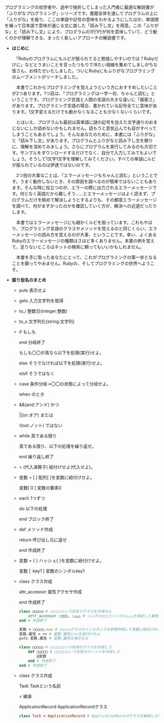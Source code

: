 プログラミングの初学者や、途中で挫折してしまった入門者に最適な解説書が「ふりがなプログラミング」シリーズです。書籍全体を通してプログラムの上に「ふりがな」を振り、ここの単語や記号の意味をわかるようにしたほか、単語間を補って日本語で意味が通じる文に直した「読み下し文」を用意。この「ふりがな」と「読み下し文」により、プログラムの1行1行が何を意味していて、どう動くのかが理解できる、まったく新しいアプローチの解説書です。

- **はじめに**
    
    　「Rubyのプログラムにもルビが振られてると勉強しやすいのでは？Rubyだけに」などとうまいことを言ったつもりで冷たい視線を集めてしましがちな皆さん、お待たせいたしました。ついにRubyにもふりがなプログラミングのムーブメントがリーチしました。
    
    　本書でこれからプログラミングを覚えようという方におすすめしたいことが2つあります。1つ目は、「プログラミングは一字一句、ちゃんと読む」ということです。プログラミング言語と人間の言語の大きな違いに「厳密さ」があります。プログラミング言語の場合、書かれている記号全てに意味があります。1文字変えるだけでも動かなくなることも少なくないくらいです。
    
    　とはいえ、プログラムも最初は英単語に謎の記号を加えた文字通りのおまじないにしか読めないかもしれません。読もうと意気込んでも目がすべってしまうこともあるでしょう。そんなあなたのために、本書には「ふりがな」と「読み下し文」があります。プログラムとふりがなと読み下し文を頼りに、理解を深めてみましょう。さらにプログラムを実行してみるのも大切です。サンプルをダウンロードするだけでなく、自分で入力してみてもよいでしょう。そうして1文字1文字を理解してみてください。すべての単語にルビが振られているのは伊達ではないのです。
    
    　2つ目の大事なことは、「エラーメッセージもちゃんと読む」ということです。うまく動作しないとき、その原因を調べるのが簡単ではないこともあります。そんな時に役立つのが、エラーの際に出力されるエラーメッセージです。何となく英語だから難しそう……とエラーメッセージはよく読まず、プログラムだけを眺めて解決しようとするよりも、その都度エラーメッセージを調べて、何がまずかったのかを確認していく方が、解決への近道だったりします。
    
    　本書ではエラーメッセージにも細かくルビを振っています。これもやはり、プログラミング言語のクラスやメソッドを覚えるのと同じくらい、エラーメッセージの読み方を覚えるのが大事、ということです。幸い、よくあるRubyのエラーメッセージの種類はさほど多くありません。本書の例を覚えて、足りないところはネットの検索に頼ってもいいかもしれません。
    
    　本書を手に取ったあなたにとって、これがプログラミングの第一歩となることを願ってやみません。Rubyの、そしてプログラミングの世界へようこそ。

- **振り仮名のまとめ**
    - puts 表示せよ
    - gets 入力文字列を取得
    - to_i 整数日(integer:整数)
    - to_s 文字列化(string:文字列)
    - if もしも
        
        end 分岐終了
        
        もしも〇〇が真なら以下を処理(実行)せよ。
        
        else そうでなければ以下を処理(実行)せよ。
        
        elsif そうではなく
        
    - case 条件分岐→〇〇の状態によって分岐せよ。
        
        when のとき
        
    - &&(and:アンド) かつ
        
        ||(or:オア) または
        
        !(not:ノット) ではない
        
    - while 真である限り
        
        真である限り、以下の処理を繰り返せ。
        
        end 繰り返し終了
        
    - = (代入演算子) 紐付けせよ(代入せよ)。
    - 変数 = [ ] 配列[ ]を変数に紐付けせよ。
        
        変数[ 0 ] 変数の要素0
        
    - each 1つずつ
        
        do 以下の処理
        
        end ブロック終了
        
    - def メソッド作成
        
        return 呼び出し元に返せ
        
        end 作成終了
        
    - 変数 = { } ハッシュ{ }を変数に紐付けせよ。
        
        変数 [ :key1 ] 変数のシンボルkey1
        
    - class クラス作成
        
        attr_accessor 属性アクセサ作成
        
        end 作成終了
        
        ```ruby
        class ◯◯◯◯◯ # ◯◯◯◯◯という名前でクラスを作成せよ
        	attr_accessor :□□□, :△△△ # シンボル□□□とシンボル△△△を指定して属性アクセサを作成しろ
        end # 作成終了
        ```
        
        ```ruby
        変数 = ◯◯◯◯◯.new # ◯◯◯◯◯クラスのインスタンスを新規作成して変数に紐付けせよ
        変数.属性 = ×× # 変数.属性に××を紐付けせよ
        puts 変数.属性 # 変数.属性を表示せよ
        ```
        
        ```ruby
        class ◯◯◯◯◯ # ◯◯◯◯◯という名前のクラスを作成しろ
        	def □□□□□ # □□□□□という名前のメソッドを作成しろ
        		@変数
        	end # 作成終了
        end # 作成終了
        ```
        
    - class クラス作成
        
        Task Taskという名前
        
        < 継承
        
        ApplicationRecord ApplicationRecordクラス
        
        ```ruby
        class Task < ApplicationRecord # ApplicationRecordクラスを継承したTaskという名前のクラスを作成せよ
        ```
